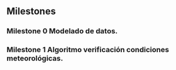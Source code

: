 ## Milestones

### Milestone 0 Modelado de datos.

### Milestone 1 Algoritmo verificación condiciones meteorológicas.
